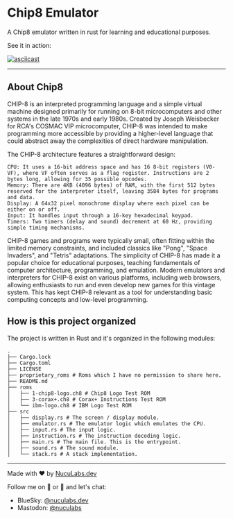 # Chip8 Emulator

A Chip8 emulator written in rust for learning and educational purposes.

See it in action:

[![asciicast](https://asciinema.org/a/Q7TCN6e1V2y2Vfm2tCiCSzsAd.svg)](https://asciinema.org/a/Q7TCN6e1V2y2Vfm2tCiCSzsAd)

---

## About Chip8

CHIP-8 is an interpreted programming language and a simple virtual machine designed primarily for running on 8-bit microcomputers and other systems in the late 1970s and early 1980s. Created by Joseph Weisbecker for RCA's COSMAC VIP microcomputer, CHIP-8 was intended to make programming more accessible by providing a higher-level language that could abstract away the complexities of direct hardware manipulation.

The CHIP-8 architecture features a straightforward design:

    CPU: It uses a 16-bit address space and has 16 8-bit registers (V0-VF), where VF often serves as a flag register. Instructions are 2 bytes long, allowing for 35 possible opcodes.
    Memory: There are 4KB (4096 bytes) of RAM, with the first 512 bytes reserved for the interpreter itself, leaving 3584 bytes for programs and data.
    Display: A 64x32 pixel monochrome display where each pixel can be either on or off.
    Input: It handles input through a 16-key hexadecimal keypad.
    Timers: Two timers (delay and sound) decrement at 60 Hz, providing simple timing mechanisms.


CHIP-8 games and programs were typically small, often fitting within the limited memory constraints, and included classics like "Pong", "Space Invaders", and "Tetris" adaptations. The simplicity of CHIP-8 has made it a popular choice for educational purposes, teaching fundamentals of computer architecture, programming, and emulation. Modern emulators and interpreters for CHIP-8 exist on various platforms, including web browsers, allowing enthusiasts to run and even develop new games for this vintage system. This has kept CHIP-8 relevant as a tool for understanding basic computing concepts and low-level programming.

## How is this project organized

The project is written in Rust and it's organized in the following modules:

```shell
.
├── Cargo.lock
├── Cargo.toml
├── LICENSE
├── proprietary_roms # Roms which I have no permission to share here.
├── README.md
├── roms
│   ├── 1-chip8-logo.ch8 # Chip8 Logo Test ROM
│   ├── 3-corax+.ch8 # Corax+ Instructions Test ROM
│   └── ibm-logo.ch8 # IBM Logo Test ROM
├── src
│   ├── display.rs # The screen / display module.
│   ├── emulator.rs # The emulator logic which emulates the CPU.
│   ├── input.rs # The input logic.
│   ├── instruction.rs # The instruction decoding logic.
│   ├── main.rs # The main file. This is the entrypoint.
│   ├── sound.rs # The sound module.
│   └── stack.rs # A stack implementation.
```


---
Made with ❤️ by [NucuLabs.dev](https://blog.nuculabs.dev)

Follow me on 🦋 or 🐘 and let's chat: 
- BlueSky: [@nuculabs.dev](https://bsky.app/profile/nuculabs.dev)
- Mastodon: [@nuculabs](https://mastodon.social/@nuculabs)